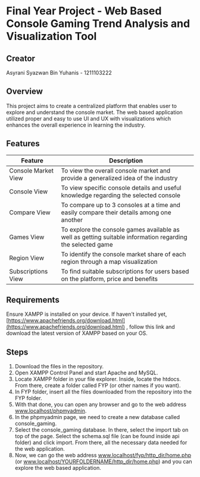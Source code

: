 # Final Year Project - Web Based Console Gaming Trend Analysis and Visualization Tool

## Creator
Asyrani Syazwan Bin Yuhanis - 1211103222



## Overview
This project aims to create a centralized platform that enables user to explore and understand the console market. The web based application utilized proper and easy to use UI and UX with visualizations which enhances the overall experience in learning the industry. 



## Features
| Feature | Description |
|---------|-------------|
| Console Market View | To view the overall console market and provide a generalized idea of the industry |
| Console View | To view specific console details and useful knowledge regarding the selected console |
| Compare View | To compare up to 3 consoles at a time and easily compare their details among one another |
| Games View | To explore the console games available as well as getting suitable information regarding the selected game |
| Region View | To identify the console market share of each region through a map visualization |
| Subscriptions View | To find suitable subscriptions for users based on the platform, price and benefits |



## Requirements
Ensure XAMPP is installed on your device. If haven't installed yet, [https://www.apachefriends.org/download.html](https://www.apachefriends.org/download.html) , follow this link and download the latest version of XAMPP based on your OS.



## Steps
1. Download the files in the repository.
2. Open XAMPP Control Panel and start Apache and MySQL.
3. Locate XAMPP folder in your file explorer. Inside, locate the htdocs. From there, create a folder called FYP (or other names if you want).
4. In FYP folder, insert all the files downloaded from the repository into the FYP folder.
5. With that done, you can open any browser and go to the web address www.localhost/phpmyadmin.
6. In the phpmyadmin page, we need to create a new database called console_gaming.
7. Select the console_gaming database. In there, select the import tab on top of the page. Select the schema.sql file (can be found inside api folder) and click import. From there, all the necessary data needed for the web application.
8. Now, we can go the web address www.localhost/fyp/http_dir/home.php (or www.localhost/YOURFOLDERNAME/http_dir/home.php) and you can explore the web based application. 

